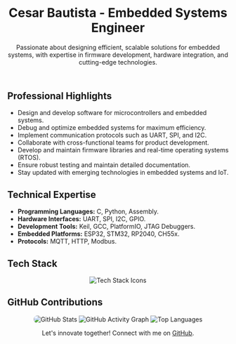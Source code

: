 <!DOCTYPE html>
<html lang="en">
<head>
    <meta charset="UTF-8">
    <meta name="viewport" content="width=device-width, initial-scale=1.0">
    <title>Cesar Bautista's Professional Profile</title>
</head>
<body>
    <header>
        <h1>Cesar Bautista - Embedded Systems Engineer</h1>
        <p>
            Passionate about designing efficient, scalable solutions for embedded systems, with expertise in firmware development, hardware integration, and cutting-edge technologies.
        </p>
    </header>
    <section>
        <h2>Professional Highlights</h2>
        <ul>
            <li>Design and develop software for microcontrollers and embedded systems.</li>
            <li>Debug and optimize embedded systems for maximum efficiency.</li>
            <li>Implement communication protocols such as UART, SPI, and I2C.</li>
            <li>Collaborate with cross-functional teams for product development.</li>
            <li>Develop and maintain firmware libraries and real-time operating systems (RTOS).</li>
            <li>Ensure robust testing and maintain detailed documentation.</li>
            <li>Stay updated with emerging technologies in embedded systems and IoT.</li>
        </ul>
    </section>
    <section>
        <h2>Technical Expertise</h2>
        <ul>
            <li><strong>Programming Languages:</strong> C, Python, Assembly.</li>
            <li><strong>Hardware Interfaces:</strong> UART, SPI, I2C, GPIO.</li>
            <li><strong>Development Tools:</strong> Keil, GCC, PlatformIO, JTAG Debuggers.</li>
            <li><strong>Embedded Platforms:</strong> ESP32, STM32, RP2040, CH55x.</li>
            <li><strong>Protocols:</strong> MQTT, HTTP, Modbus.</li>
        </ul>
    </section>
    <section>
        <h2>Tech Stack</h2>
        <p align="center">
            <img src="https://skillicons.dev/icons?i=c,python,cpp,html,css,git,arduino" alt="Tech Stack Icons">
        </p>
    </section>
    <section>
        <h2>GitHub Contributions</h2>
        <p align="center">
            <img src="https://github-readme-stats.vercel.app/api?username=Cesarbautista10&show_icons=true&theme=gruvbox&count_private=true" alt="GitHub Stats" style="max-width: 400px; border-radius: 8px;">
            <img src="https://github-readme-activity-graph.vercel.app/graph?username=Cesarbautista10&theme=xcode&hide_border=true" alt="GitHub Activity Graph">
            <img src="https://github-readme-stats.vercel.app/api/top-langs/?username=Cesarbautista10&theme=merko&layout=donut" alt="Top Languages">
        </p>
    </section>
    <footer>
        <p align="center">Let's innovate together! Connect with me on <a href="https://github.com/Cesarbautista10">GitHub</a>.</p>
    </footer>
</body>
</html>
